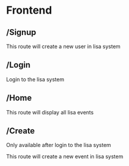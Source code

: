 # Frontend

## /Signup
This route will create a new user in lisa system

## /Login
Login to the lisa system

## /Home
This route will display all lisa events

## /Create
Only available after login to the lisa system

This route will create a new event in lisa system